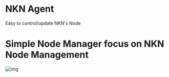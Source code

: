 # NKN Agent
Easy to control/update NKN's Node




# Simple Node Manager focus on NKN Node Management

![img](https://image.prntscr.com/image/3NsQl8A3S5u0B4Lm7p9KEQ.png)
